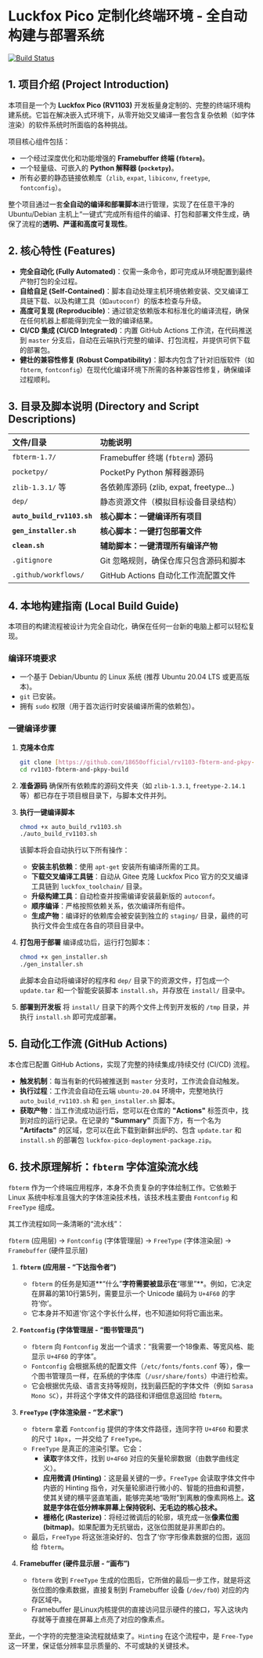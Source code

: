 # Luckfox Pico 定制化终端环境 - 全自动构建与部署系统

[![Build Status](https://github.com/18650official/rv1103-fbterm-and-pkpy-build/actions/workflows/build-and-deploy.yml/badge.svg)](https://github.com/18650official/rv1103-fbterm-and-pkpy-build/actions)

## 1. 项目介绍 (Project Introduction)

本项目是一个为 **Luckfox Pico (RV1103)** 开发板量身定制的、完整的终端环境构建系统。它旨在解决嵌入式环境下，从零开始交叉编译一套包含复杂依赖（如字体渲染）的软件系统时所面临的各种挑战。

项目核心组件包括：
* 一个经过深度优化和功能增强的 **Framebuffer 终端 (`fbterm`)**。
* 一个轻量级、可嵌入的 **Python 解释器 (`pocketpy`)**。
* 所有必要的静态链接依赖库（`zlib`, `expat`, `libiconv`, `freetype`, `fontconfig`）。

整个项目通过一套**全自动的编译和部署脚本**进行管理，实现了在任意干净的 Ubuntu/Debian 主机上“一键式”完成所有组件的编译、打包和部署文件生成，确保了流程的**透明、严谨和高度可复现性**。

## 2. 核心特性 (Features)

* **完全自动化 (Fully Automated)**：仅需一条命令，即可完成从环境配置到最终产物打包的全过程。
* **自给自足 (Self-Contained)**：脚本自动处理主机环境依赖安装、交叉编译工具链下载、以及构建工具（如`autoconf`）的版本检查与升级。
* **高度可复现 (Reproducible)**：通过锁定依赖版本和标准化的编译流程，确保在任何机器上都能得到完全一致的编译结果。
* **CI/CD 集成 (CI/CD Integrated)**：内置 GitHub Actions 工作流，在代码推送到 `master` 分支后，自动在云端执行完整的编译、打包流程，并提供可供下载的部署包。
* **健壮的兼容性修复 (Robust Compatibility)**：脚本内包含了针对旧版软件（如 `fbterm`, `fontconfig`）在现代化编译环境下所需的各种兼容性修复，确保编译过程顺利。

## 3. 目录及脚本说明 (Directory and Script Descriptions)

| 文件/目录 | 功能说明 |
| :--- | :--- |
| `fbterm-1.7/` | Framebuffer 终端 (`fbterm`) 源码 |
| `pocketpy/` | PocketPy Python 解释器源码 |
| `zlib-1.3.1/` 等 | 各依赖库源码 (zlib, expat, freetype...) |
| `dep/` | 静态资源文件（模拟目标设备目录结构） |
| **`auto_build_rv1103.sh`** | **核心脚本：一键编译所有项目** |
| **`gen_installer.sh`** | **核心脚本：一键打包部署文件** |
| **`clean.sh`** | **辅助脚本：一键清理所有编译产物** |
| `.gitignore` | Git 忽略规则，确保仓库只包含源码和脚本 |
| `.github/workflows/` | GitHub Actions 自动化工作流配置文件 |

## 4. 本地构建指南 (Local Build Guide)

本项目的构建流程被设计为完全自动化，确保在任何一台新的电脑上都可以轻松复现。

### 编译环境要求
* 一个基于 Debian/Ubuntu 的 Linux 系统 (推荐 Ubuntu 20.04 LTS 或更高版本)。
* `git` 已安装。
* 拥有 `sudo` 权限（用于首次运行时安装编译所需的依赖包）。

### 一键编译步骤

1.  **克隆本仓库**
    ```bash
    git clone [https://github.com/18650official/rv1103-fbterm-and-pkpy-build.git](https://github.com/18650official/rv1103-fbterm-and-pkpy-build.git)
    cd rv1103-fbterm-and-pkpy-build
    ```

2.  **准备源码**
    确保所有依赖库的源码文件夹（如 `zlib-1.3.1`, `freetype-2.14.1` 等）都已存在于项目根目录下，与脚本文件并列。

3.  **执行一键编译脚本**
    ```bash
    chmod +x auto_build_rv1103.sh
    ./auto_build_rv1103.sh
    ```
    该脚本将会自动执行以下所有操作：
    * **安装主机依赖**：使用 `apt-get` 安装所有编译所需的工具。
    * **下载交叉编译工具链**：自动从 Gitee 克隆 Luckfox Pico 官方的交叉编译工具链到 `luckfox_toolchain/` 目录。
    * **升级构建工具**：自动检查并按需编译安装最新版的 `autoconf`。
    * **顺序编译**：严格按照依赖关系，依次编译所有组件。
    * **生成产物**：编译好的依赖库会被安装到独立的 `staging/` 目录，最终的可执行文件会生成在各自的项目目录中。

4.  **打包用于部署**
    编译成功后，运行打包脚本：
    ```bash
    chmod +x gen_installer.sh
    ./gen_installer.sh
    ```
    此脚本会自动将编译好的程序和 `dep/` 目录下的资源文件，打包成一个 `update.tar` 和一个智能安装脚本 `install.sh`，并存放在 `install/` 目录中。

5.  **部署到开发板**
    将 `install/` 目录下的两个文件上传到开发板的 `/tmp` 目录，并执行 `install.sh` 即可完成部署。

## 5. 自动化工作流 (GitHub Actions)

本仓库已配置 GitHub Actions，实现了完整的持续集成/持续交付 (CI/CD) 流程。

* **触发机制**：每当有新的代码被推送到 `master` 分支时，工作流会自动触发。
* **执行过程**：工作流会自动在云端 `ubuntu-20.04` 环境中，完整地执行 `auto_build_rv1103.sh` 和 `gen_installer.sh` 脚本。
* **获取产物**：当工作流成功运行后，您可以在仓库的 **"Actions"** 标签页中，找到对应的运行记录。在记录的 **"Summary"** 页面下方，有一个名为 **"Artifacts"** 的区域，您可以在此下载到新鲜出炉的、包含 `update.tar` 和 `install.sh` 的部署包 `luckfox-pico-deployment-package.zip`。

## 6. 技术原理解析：`fbterm` 字体渲染流水线

`fbterm` 作为一个终端应用程序，本身不负责复杂的字体绘制工作。它依赖于 Linux 系统中标准且强大的字体渲染技术栈，该技术栈主要由 `Fontconfig` 和 `FreeType` 组成。

其工作流程如同一条清晰的“流水线”：

`fbterm` (应用层) -> `Fontconfig` (字体管理层) -> `FreeType` (字体渲染层) -> `Framebuffer` (硬件显示层)

1.  **`fbterm` (应用层 - “下达指令者”)**
    * `fbterm` 的任务是知道**“什么”**字符需要被显示在**“哪里”**。例如，它决定在屏幕的第10行第5列，需要显示一个 Unicode 编码为 `U+4F60` 的字符‘你’。
    * 它本身并不知道‘你’这个字长什么样，也不知道如何将它画出来。

2.  **`Fontconfig` (字体管理层 - “图书管理员”)**
    * `fbterm` 向 `Fontconfig` 发出一个请求：“我需要一个18像素、等宽风格、能显示 `U+4F60` 的字体”。
    * `Fontconfig` 会根据系统的配置文件（`/etc/fonts/fonts.conf` 等），像一个图书管理员一样，在系统的字体库（`/usr/share/fonts`）中进行检索。
    * 它会根据优先级、语言支持等规则，找到最匹配的字体文件（例如 `Sarasa Mono SC`），并将这个字体文件的路径和详细信息返回给 `fbterm`。

3.  **`FreeType` (字体渲染层 - “艺术家”)**
    * `fbterm` 拿着 `Fontconfig` 提供的字体文件路径，连同字符 `U+4F60` 和要求的尺寸 `18px`，一并交给了 `FreeType`。
    * `FreeType` 是真正的渲染引擎。它会：
        * **读取**字体文件，找到 `U+4F60` 对应的矢量轮廓数据（由数学曲线定义）。
        * **应用微调 (Hinting)**：这是最关键的一步。`FreeType` 会读取字体文件中内嵌的 Hinting 指令，对矢量轮廓进行微小的、智能的扭曲和调整，使其关键的横平竖直笔画，能够完美地“吸附”到离散的像素网格上。**这就是字体在低分辨率屏幕上保持锐利、无毛边的核心技术。**
        * **栅格化 (Rasterize)**：将经过微调后的轮廓，填充成一张**像素位图 (bitmap)**。如果配置为无抗锯齿，这张位图就是非黑即白的。
    * 最后，`FreeType` 将这张渲染好的、包含了‘你’字形像素数据的位图，返回给 `fbterm`。

4.  **Framebuffer (硬件显示层 - “画布”)**
    * `fbterm` 收到 `FreeType` 生成的位图后，它所做的最后一步工作，就是将这张位图的像素数据，直接复制到 Framebuffer 设备 (`/dev/fb0`) 对应的内存区域中。
    * Framebuffer 是Linux内核提供的直接访问显示硬件的接口，写入这块内存就等于直接在屏幕上点亮了对应的像素点。

至此，一个字符的完整渲染流程就结束了。`Hinting` 在这个流程中，是 `Free-Type` 这一环里，保证低分辨率显示质量的、不可或缺的关键技术。

